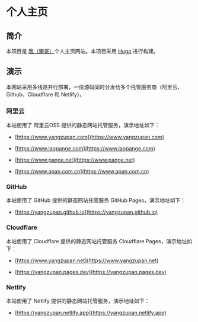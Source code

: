 # 个人主页

## 简介

本项目是 [我（攀哥）](https://www.yangzupan.com/)个人主页网站。本项目采用 [Hugo](https://gohugo.io/) 进行构建。

## 演示

本网站采用多线路并行部署，一份源码同时分发给多个托管服务商（阿里云、Github、Cloudflare 和 Netlify）。

### 阿里云

本站使用了 阿里云OSS 提供的静态网站托管服务，演示地址如下：

- [https://www.yangzupan.com](https://www.yangzupan.com)

- [https://www.laopange.com](https://www.laopange.com)

- [https://www.pange.net](https://www.pange.net)

- [https://www.apan.com.cn](https://www.apan.com.cn)

### GitHub

本站使用了 GitHub 提供的静态网站托管服务 GitHub Pages，演示地址如下：

- [https://yangzupan.github.io](https://yangzupan.github.io)

### Cloudflare

本站使用了 Cloudflare 提供的静态网站托管服务 Cloudflare Pages，演示地址如下：

- [https://www.yangzupan.net](https://www.yangzupan.net)

- [https://yangzupan.pages.dev](https://yangzupan.pages.dev)

### Netlify

本站使用了 Netlify 提供的静态网站托管服务，演示地址如下：

- [https://yangzupan.netlify.app](https://yangzupan.netlify.app)
